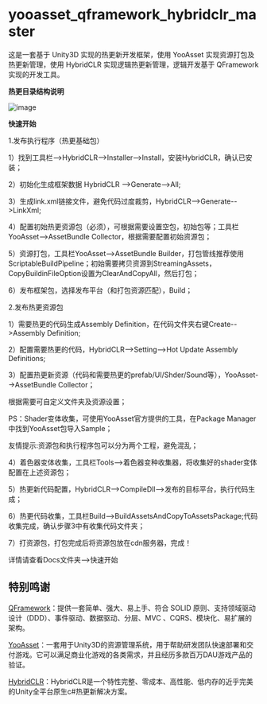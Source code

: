 # yooasset_qframework_hybridclr_master
这是一套基于 Unity3D 实现的热更新开发框架，使用 YooAsset 实现资源打包及热更新管理，使用 HybridCLR 实现逻辑热更新管理，逻辑开发基于 QFramework 实现的开发工具。

**热更目录结构说明**

![image](https://github.com/user-attachments/assets/25ce0e8d-74fc-4463-867d-d590285133a1)

**快速开始**

1.发布执行程序（热更基础包）

1）找到工具栏-->HybridCLR-->Installer-->Install，安装HybridCLR，确认已安装；

2）初始化生成框架数据 HybridCLR -->Generate-->All;

3）生成link.xml链接文件，避免代码过度裁剪，HybridCLR-->Generate-->LinkXml;

4）配置初始热更资源包（必须），可根据需要设置空包，初始包等；工具栏YooAsset-->AssetBundle Collector，根据需要配置初始资源包；

5）资源打包，工具栏YooAsset-->AssetBundle Builder，打包管线推荐使用ScriptableBuildPipeline；初始需要拷贝资源到StreamingAssets，CopyBuildinFileOption设置为ClearAndCopyAll，然后打包；

6）发布框架包，选择发布平台（和打包资源匹配），Build；

2.发布热更资源包

1）需要热更的代码生成Assembly Definition，在代码文件夹右键Create-->Assembly Definition;

2）配置需要热更的代码，HybridCLR-->Setting-->Hot Update Assembly Definitions;

3）配置热更新资源（代码和需要热更的prefab/UI/Shder/Sound等），YooAsset-->AssetBundle Collector；

根据需要可自定义文件夹及资源设置；

PS：Shader变体收集，可使用YooAsset官方提供的工具，在Package Manager中找到YooAsset包导入Sample；

友情提示:资源包和执行程序包可以分为两个工程，避免混乱；

4）着色器变体收集，工具栏Tools-->着色器变种收集器，将收集好的shader变体配置在上述资源包；

5）热更新代码配置，HybridCLR-->CompileDll-->发布的目标平台，执行代码生成；

6）热更代码收集，工具栏Build-->BuildAssetsAndCopyToAssetsPackage;代码收集完成，确认步骤3中有收集代码文件夹；

7）打资源包，打包完成后将资源包放在cdn服务器，完成！

详情请查看Docs文件夹-->快速开始




















特别鸣谢
---
[QFramework](https://github.com/liangxiegame/QFramework)：提供一套简单、强大、易上手、符合 SOLID 原则、支持领域驱动设计（DDD）、事件驱动、数据驱动、分层、MVC 、CQRS、模块化、易扩展的架构。  
  
[YooAsset](https://github.com/tuyoogame/YooAsset)：一套用于Unity3D的资源管理系统，用于帮助研发团队快速部署和交付游戏。它可以满足商业化游戏的各类需求，并且经历多款百万DAU游戏产品的验证。  
  
[HybridCLR](https://github.com/focus-creative-games/hybridclr)：HybridCLR是一个特性完整、零成本、高性能、低内存的近乎完美的Unity全平台原生c#热更新解决方案。  
